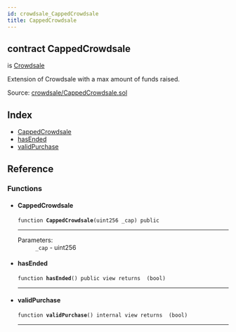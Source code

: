 ```yaml
---
id: crowdsale_CappedCrowdsale
title: CappedCrowdsale
---
```


<div class="contract-doc"><div class="contract"><h2 class="contract-header"><span class="contract-kind">contract</span> CappedCrowdsale</h2><p class="base-contracts"><span>is</span> <a href="crowdsale_Crowdsale.html">Crowdsale</a></p><p class="description">Extension of Crowdsale with a max amount of funds raised.</p><div class="source">Source: <a href="https://github.com/OpenZeppelin/zeppelin-solidity/blob/v1.6.0/contracts/crowdsale/CappedCrowdsale.sol" target="_blank">crowdsale/CappedCrowdsale.sol</a></div></div><div class="index"><h2>Index</h2><ul><li><a href="crowdsale_CappedCrowdsale.html#CappedCrowdsale">CappedCrowdsale</a></li><li><a href="crowdsale_CappedCrowdsale.html#hasEnded">hasEnded</a></li><li><a href="crowdsale_CappedCrowdsale.html#validPurchase">validPurchase</a></li></ul></div><div class="reference"><h2>Reference</h2><div class="functions"><h3>Functions</h3><ul><li><div class="item function"><span id="CappedCrowdsale" class="anchor-marker"></span><h4 class="name">CappedCrowdsale</h4><div class="body"><code class="signature">function <strong>CappedCrowdsale</strong><span>(uint256 _cap) </span><span>public </span></code><hr/><dl><dt><span class="label-parameters">Parameters:</span></dt><dd><div><code>_cap</code> - uint256</div></dd></dl></div></div></li><li><div class="item function"><span id="hasEnded" class="anchor-marker"></span><h4 class="name">hasEnded</h4><div class="body"><code class="signature">function <strong>hasEnded</strong><span>() </span><span>public </span><span>view </span><span>returns  (bool) </span></code><hr/></div></div></li><li><div class="item function"><span id="validPurchase" class="anchor-marker"></span><h4 class="name">validPurchase</h4><div class="body"><code class="signature">function <strong>validPurchase</strong><span>() </span><span>internal </span><span>view </span><span>returns  (bool) </span></code><hr/></div></div></li></ul></div></div></div>
